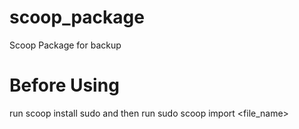 # scoop_package
Scoop Package for backup

# Before Using
run scoop install sudo and then run sudo scoop import <file_name>
